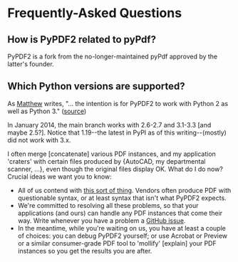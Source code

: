 # Frequently-Asked Questions

## How is PyPDF2 related to pyPdf?

PyPDF2 is a fork from the no-longer-maintained pyPdf approved by the
latter's founder.

## Which Python versions are supported?

As [Matthew] writes, "... the intention is for PyPDF2 to work with
Python 2 as well as Python 3." ([source])

In January 2014, the main branch works with 2.6-2.7 and 3.1-3.3 \[and
maybe 2.5?\]. Notice that 1.19--the latest in PyPI as of this
writing--(mostly) did not work with 3.x.

I often merge \[concatenate\] various PDF instances, and my application
'craters' with certain files produced by {AutoCAD, my departmental
scanner, ...}, even though the original files display OK. What do I do
now? Crucial ideas we want you to know:

-   All of us contend with [this sort of thing]. Vendors often produce
    PDF with questionable syntax, or at least syntax that isn't what
    PyPDF2 expects.
-   We're committed to resolving all these problems, so that your
    applications (and ours) can handle any PDF instances that come their
    way. Write whenever you have a problem a [GitHub issue].
-   In the meantime, while you're waiting on us, you have at least a
    couple of choices: you can debug PyPDF2 yourself; or use Acrobat or
    Preview or a similar consumer-grade PDF tool to 'mollify'
    \[explain\] your PDF instances so you get the results you are after.

  [Matthew]: https://github.com/mstamy2
  [source]: https://github.com/py-pdf/PyPDF2/commit/24b270d876518d15773224b5d0d6c2206db29f64#commitcomment-5038317
  [this sort of thing]: https://github.com/py-pdf/PyPDF2/issues/24
  [GitHub issue]: https://github.com/py-pdf/PyPDF2/issues
